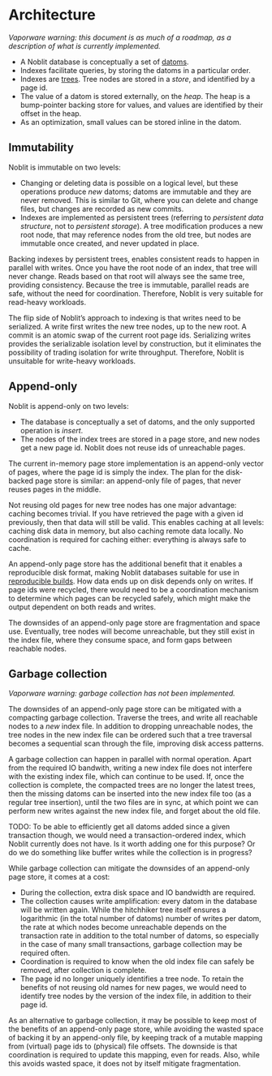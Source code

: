 # Architecture

*Vaporware warning: this document is as much of a roadmap, as a description of
what is currently implemented.*

 * A Noblit database is conceptually a set of [datoms](data-model.md).
 * Indexes facilitate queries, by storing the datoms in a particular order.
 * Indexes are [trees](htree.md). Tree nodes are stored in a *store*, and
   identified by a page id.
 * The value of a datom is stored externally, on the *heap*. The heap is a
   bump-pointer backing store for values, and values are identified by their
   offset in the heap.
 * As an optimization, small values can be stored inline in the datom.

## Immutability

Noblit is immutable on two levels:

 * Changing or deleting data is possible on a logical level, but these
   operations produce *new* datoms; datoms are immutable and they are never
   removed. This is similar to Git, where you can delete and change files, but
   changes are recorded as new commits.
 * Indexes are implemented as persistent trees (referring to *persistent data
   structure*, not to *persistent storage*). A tree modification produces a new
   root node, that may reference nodes from the old tree, but nodes are immutable
   once created, and never updated in place.

Backing indexes by persistent trees, enables consistent reads to happen in
parallel with writes. Once you have the root node of an index, that tree will
never change. Reads based on that root will always see the same tree, providing
consistency. Because the tree is immutable, parallel reads are safe, without the
need for coordination. Therefore, Noblit is very suitable for read-heavy
workloads.

The flip side of Noblit’s approach to indexing is that writes need to be
serialized. A write first writes the new tree nodes, up to the new root. A
commit is an atomic swap of the current root page ids. Serializing writes
provides the serializable isolation level by construction, but it eliminates
the possibility of trading isolation for write throughput. Therefore, Noblit is
unsuitable for write-heavy workloads.

## Append-only

Noblit is append-only on two levels:

 * The database is conceptually a set of datoms, and the only supported
   operation is *insert*.
 * The nodes of the index trees are stored in a page store, and new nodes get a
   new page id. Noblit does not reuse ids of unreachable pages.

The current in-memory page store implementation is an append-only vector of
pages, where the page id is simply the index. The plan for the disk-backed page
store is similar: an append-only file of pages, that never reuses pages in the
middle.

Not reusing old pages for new tree nodes has one major advantage: caching
becomes trivial. If you have retrieved the page with a given id previously, then
that data will still be valid. This enables caching at all levels: caching disk
data in memory, but also caching remote data locally. No coordination is
required for caching either: everything is always safe to cache.

An append-only page store has the additional benefit that it enables a
reproducible disk format, making Noblit databases suitable for use in
[reproducible builds](https://reproducible-builds.org/). How data ends up on
disk depends only on writes. If page ids were recycled, there would need to be
a coordination mechanism to determine which pages can be recycled safely, which
might make the output dependent on both reads and writes.

The downsides of an append-only page store are fragmentation and space use.
Eventually, tree nodes will become unreachable, but they still exist in the
index file, where they consume space, and form gaps between reachable nodes.

## Garbage collection

*Vaporware warning: garbage collection has not been implemented.*

The downsides of an append-only page store can be mitigated with a compacting
garbage collection. Traverse the trees, and write all reachable nodes to a *new*
index file. In addition to dropping unreachable nodes, the tree nodes in the new
index file can be ordered such that a tree traversal becomes a sequential scan
through the file, improving disk access patterns.

A garbage collection can happen in parallel with normal operation. Apart from
the required <abbr>IO</abbr> bandwith, writing a new index file does not
interfere with the existing index file, which can continue to be used. If, once
the collection is complete, the compacted trees are no longer the latest trees,
then the missing datoms can be inserted into the new index file too (as a
regular tree insertion), until the two files are in sync, at which point we can
perform new writes against the new index file, and forget about the old file.

TODO: To be able to efficiently get all datoms added since a given transaction
though, we would need a transaction-ordered index, which Noblit currently does
not have. Is it worth adding one for this purpose? Or do we do something like
buffer writes while the collection is in progress?

While garbage collection can mitigate the downsides of an append-only page
store, it comes at a cost:

 * During the collection, extra disk space and <abbr>IO</abbr> bandwidth are
   required.
 * The collection causes write amplification: every datom in the database will
   be written again. While the hitchhiker tree itself ensures a logarithmic
   (in the total number of datoms) number of writes per datom, the rate at which
   nodes become unreachable depends on the transaction rate in addition to the
   total number of datoms, so especially in the case of many small transactions,
   garbage collection may be required often.
 * Coordination is required to know when the old index file can safely be
   removed, after collection is complete.
 * The page id no longer uniquely identifies a tree node. To retain the benefits
   of not reusing old names for new pages, we would need to identify tree nodes
   by the version of the index file, in addition to their page id.

As an alternative to garbage collection, it may be possible to keep most of the
benefits of an append-only page store, while avoiding the wasted space of backing
it by an append-only file, by keeping track of a mutable mapping from (virtual)
page ids to (physical) file offsets. The downside is that coordination is
required to update this mapping, even for reads. Also, while this avoids wasted
space, it does not by itself mitigate fragmentation.
